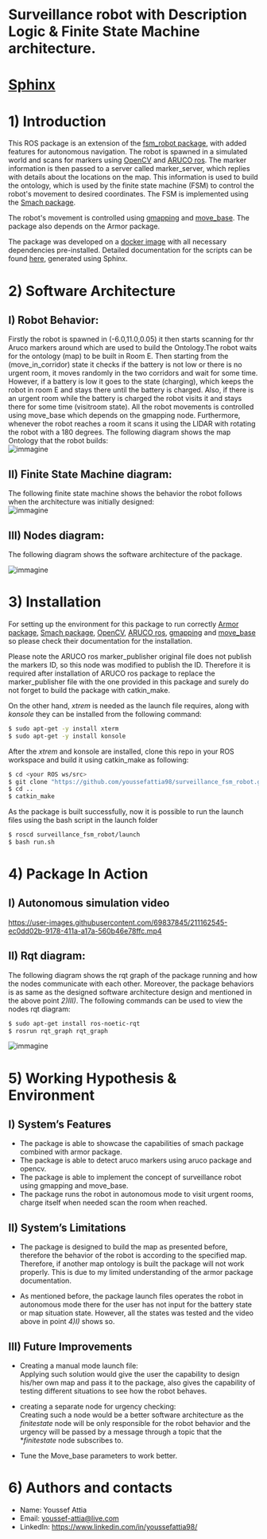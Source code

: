 # Surveillance robot with Description Logic & Finite State Machine architecture.  


# [Sphinx](https://youssefattia98.github.io/surveillance_fsm_robot/)

# 1) Introduction
This ROS package is an extension of the [fsm_robot package](https://github.com/youssefattia98/fsm_robot), with added features for autonomous navigation. The robot is spawned in a simulated world and scans for markers using [OpenCV](https://github.com/ros-perception/vision_opencv.git) and [ARUCO ros](https://github.com/CarmineD8/aruco_ros.git). The marker information is then passed to a server called marker_server, which replies with details about the locations on the map. This information is used to build the ontology, which is used by the finite state machine (FSM) to control the robot's movement to desired coordinates. The FSM is implemented using the [Smach package](http://wiki.ros.org/smach).

The robot's movement is controlled using [gmapping](http://wiki.ros.org/gmapping) and [move_base](http://wiki.ros.org/move_base). The package also depends on the Armor package.

The package was developed on a [docker image](https://hub.docker.com/r/carms84/exproblab) with all necessary dependencies pre-installed. Detailed documentation for the scripts can be found [here](https://youssefattia98.github.io/surveillance_fsm_robot/), generated using Sphinx.

# 2) Software Architecture 
## I) Robot Behavior:  
Firstly the robot is spawned in (-6.0,11.0,0.05) it then starts scanning for thr Aruco markers around which are used to build the Ontology.The robot waits for the ontology (map) to be built in Room E. Then starting from the (move_in_corridor) state it checks if the battery is not low or there is no urgent room, it moves randomly in the two corridors and wait for some time. However, if a battery is low it goes to the state (charging), which keeps the robot in room E and stays there until the battery is charged. Also, if there is an urgent room while the battery is charged the robot visits it and stays there for some time (visitroom state). All the robot movements is controlled using move_base which depends on the gmapping node. Furthermore, whenever the robot reaches a room it scans it using the LIDAR with rotating the robot with a 180 degrees.
The following diagram shows the map Ontology that the robot builds:  
![immagine](https://github.com/youssefattia98/surveillance_fsm_robot/blob/main/docs/Digrams%20%26%20videos/MAP.PNG)

## II) Finite State Machine diagram:  
The following finite state machine shows the behavior the robot follows when the architecture was initially designed:  
![immagine](https://github.com/youssefattia98/surveillance_fsm_robot/blob/main/docs/Digrams%20%26%20videos/fsm_digram.PNG)

## III) Nodes diagram:    
The following diagram shows the software architecture of the package. 

![immagine](https://github.com/youssefattia98/surveillance_fsm_robot/blob/main/docs/Digrams%20%26%20videos/block%20digram.jpg)

# 3) Installation
For setting up the environment for this package to run correctly [Armor package](https://github.com/EmaroLab/armor), [Smach package](http://wiki.ros.org/smach), [OpenCV](https://github.com/ros-perception/vision_opencv.git), [ARUCO ros](https://github.com/CarmineD8/aruco_ros.git), [gmapping](http://wiki.ros.org/gmapping) and [move_base](http://wiki.ros.org/move_base) so please check their documentation for the installation.

Please note the ARUCO ros marker_publisher original file does not publish the markers ID, so this node was modified to publish the ID. Therefore it is required after installation of ARUCO ros package to replace the marker_publisher file with the one provided in this package and surely do not forget to build the package with catkin_make.

On the other hand, *xtrem* is needed as the launch file requires, along with *konsole* they can be installed from the following command:  
```bash
$ sudo apt-get -y install xterm
$ sudo apt-get -y install konsole
``` 
After the *xtrem* and konsole are installed, clone this repo in your ROS workspace and build it using catkin_make as following:
```bash
$ cd <your ROS ws/src>
$ git clone "https://github.com/youssefattia98/surveillance_fsm_robot.git"
$ cd ..
$ catkin_make
```
As the package is built successfully, now it is possible to run the launch files using the bash script in the launch folder
```bash
$ roscd surveillance_fsm_robot/launch
$ bash run.sh
```

# 4) Package In Action  
## I) Autonomous simulation video


https://user-images.githubusercontent.com/69837845/211162545-ec0dd02b-9178-411a-a17a-560b46e78ffc.mp4


  


## II) Rqt diagram:  

The following diagram shows the rqt graph of the package running and how the nodes communicate with each other. Moreover, the package behaviors is as same as the designed software architecture design and mentioned in the above point *2)III)*. The following commands can be used to view the nodes rqt diagram:

```bash
$ sudo apt-get install ros-noetic-rqt
$ rosrun rqt_graph rqt_graph
```

![immagine](https://github.com/youssefattia98/surveillance_fsm_robot/blob/main/docs/Digrams%20%26%20videos/rqt_grapgh.jpg)

# 5) Working Hypothesis & Environment
## I) System’s Features
* The package is able to showcase the capabilities of smach package combined with armor package.
* The package is able to detect aruco markers using aruco package and opencv.
* The package is able to implement the concept of surveillance robot using gmapping and move_base.
* The package runs the robot in autonomous mode to visit urgent rooms, charge itself when needed scan the room when reached.
## II) System’s Limitations
* The package is designed to build the map as presented before, therefore the behavior of the robot is according to the specified map. Therefore, if another map ontology is built the package will not work properly. This is due to my limited understanding of the armor package documentation. 

* As mentioned before, the package launch files operates the robot in autonomous mode there for the user has not input for the battery state or map situation state. However, all the states was tested and the video above in point *4)I)* shows so.

## III) Future Improvements
* Creating a manual mode launch file:  
    Applying such solution would give the user the capability to design his/her own map and pass it to the package, also gives the capability of testing different situations to see how the robot behaves.
* creating a separate node for urgency checking:  
    Creating such a node would be a better software architecture as the *finitestate* node will be only responsible for the robot behavior and the urgency will be passed by a message through a topic that the **finitestate* node subscribes to. 
 
* Tune the Move_base parameters to work better.

# 6) Authors and contacts
* Name: Youssef Attia
* Email: youssef-attia@live.com
* LinkedIn: https://www.linkedin.com/in/youssefattia98/
